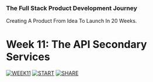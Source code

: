 ### The Full Stack Product Development Journey
Creating A Product From Idea To Launch In 20 Weeks.

# Week 11: The API Secondary Services
[![WEEK11](https://img.shields.io/badge/Week_11-UPCOMING-999999.svg)]()
[![START](https://img.shields.io/badge/START-YOUR_JOURNEY-green.svg)](https://www.youtube.com/playlist?list=PL9YBPmbctP4hSF3Runs61TGt7j1gjDj5z)
[![SHARE](https://img.shields.io/badge/SHARE-ON_TWITTER-blue.svg)](https://twitter.com/intent/tweet?text=Loving%20the%20%23fspdjourney%20with%20@idancali%20http://github.com/idancali/fullstack%20%23fullstack%20%23productdevelopment)
